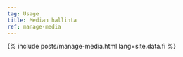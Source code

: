 ```yaml
---
tag: Usage
title: Median hallinta
ref: manage-media
---
```


{% include posts/manage-media.html lang=site.data.fi %}
